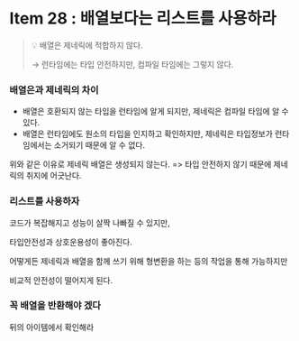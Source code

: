 # Item 28 : 배열보다는 리스트를 사용하라

> 💡 배열은 제네릭에 적합하지 않다.
> 
> → 런타임에는 타입 안전하지만, 컴파일 타임에는 그렇지 않다.

### 배열은과 제네릭의 차이 
- 배열은 호환되지 않는 타입을 런타임에 알게 되지만, 제네릭은 컴파일 타임에 알 수 있다.
- 배열은 런타임에도 원소의 타입을 인지하고 확인하지만, 제네릭은 타입정보가 런타임에서는 소거되기 때문에 알 수 없다.

위와 같은 이유로 제네릭 배열은 생성되지 않는다. => 타입 안전하지 않기 때문에 제네릭의 취지에 어긋난다.

### 리스트를 사용하자
코드가 복잡해지고 성능이 살짝 나빠질 수 있지만,

타입안전성과 상호운용성이 좋아진다.

어떻게든 제네릭과 배열을 함께 쓰기 위해 형변환을 하는 등의 작업을 통해 가능하지만

비교적 안전성이 떨어지게 된다.

### 꼭 배열을 반환해야 겠다
뒤의 아이템에서 확인해라

